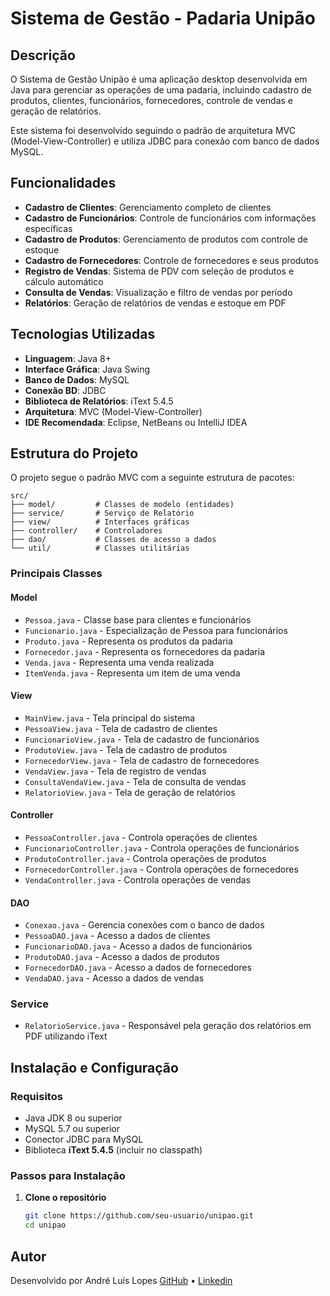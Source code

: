 # Sistema de Gestão - Padaria Unipão

## Descrição

O Sistema de Gestão Unipão é uma aplicação desktop desenvolvida em Java para gerenciar as operações de uma padaria, incluindo cadastro de produtos, clientes, funcionários, fornecedores, controle de vendas e geração de relatórios.

Este sistema foi desenvolvido seguindo o padrão de arquitetura MVC (Model-View-Controller) e utiliza JDBC para conexão com banco de dados MySQL.

## Funcionalidades

- **Cadastro de Clientes**: Gerenciamento completo de clientes  
- **Cadastro de Funcionários**: Controle de funcionários com informações específicas  
- **Cadastro de Produtos**: Gerenciamento de produtos com controle de estoque  
- **Cadastro de Fornecedores**: Controle de fornecedores e seus produtos  
- **Registro de Vendas**: Sistema de PDV com seleção de produtos e cálculo automático  
- **Consulta de Vendas**: Visualização e filtro de vendas por período  
- **Relatórios**: Geração de relatórios de vendas e estoque em PDF 

## Tecnologias Utilizadas

- **Linguagem**: Java 8+
- **Interface Gráfica**: Java Swing
- **Banco de Dados**: MySQL
- **Conexão BD**: JDBC
- **Biblioteca de Relatórios**: iText 5.4.5 
- **Arquitetura**: MVC (Model-View-Controller)
- **IDE Recomendada**: Eclipse, NetBeans ou IntelliJ IDEA

## Estrutura do Projeto

O projeto segue o padrão MVC com a seguinte estrutura de pacotes:

```
src/
├── model/         # Classes de modelo (entidades)
├── service/       # Serviço de Relatório
├── view/          # Interfaces gráficas
├── controller/    # Controladores
├── dao/           # Classes de acesso a dados
└── util/          # Classes utilitárias
```

### Principais Classes

#### Model
- `Pessoa.java` - Classe base para clientes e funcionários
- `Funcionario.java` - Especialização de Pessoa para funcionários
- `Produto.java` - Representa os produtos da padaria
- `Fornecedor.java` - Representa os fornecedores da padaria
- `Venda.java` - Representa uma venda realizada
- `ItemVenda.java` - Representa um item de uma venda

#### View
- `MainView.java` - Tela principal do sistema
- `PessoaView.java` - Tela de cadastro de clientes
- `FuncionarioView.java` - Tela de cadastro de funcionários
- `ProdutoView.java` - Tela de cadastro de produtos
- `FornecedorView.java` - Tela de cadastro de fornecedores
- `VendaView.java` - Tela de registro de vendas
- `ConsultaVendaView.java` - Tela de consulta de vendas
- `RelatorioView.java` - Tela de geração de relatórios  

#### Controller
- `PessoaController.java` - Controla operações de clientes
- `FuncionarioController.java` - Controla operações de funcionários
- `ProdutoController.java` - Controla operações de produtos
- `FornecedorController.java` - Controla operações de fornecedores
- `VendaController.java` - Controla operações de vendas

#### DAO
- `Conexao.java` - Gerencia conexões com o banco de dados
- `PessoaDAO.java` - Acesso a dados de clientes
- `FuncionarioDAO.java` - Acesso a dados de funcionários
- `ProdutoDAO.java` - Acesso a dados de produtos
- `FornecedorDAO.java` - Acesso a dados de fornecedores
- `VendaDAO.java` - Acesso a dados de vendas

### Service

- `RelatorioService.java` - Responsável pela geração dos relatórios em PDF utilizando iText

## Instalação e Configuração

### Requisitos

- Java JDK 8 ou superior
- MySQL 5.7 ou superior
- Conector JDBC para MySQL
- Biblioteca **iText 5.4.5** (incluir no classpath)  

### Passos para Instalação

1. **Clone o repositório**
   ```bash
   git clone https://github.com/seu-usuario/unipao.git
   cd unipao


## Autor
Desenvolvido por André Luís Lopes
[GitHub](https://github.com/AndreLuisLopes) • [Linkedin](https://www.linkedin.com/in/andre-luis-lopes/)
